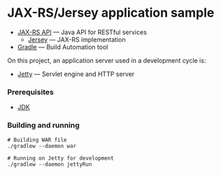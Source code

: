 JAX-RS/Jersey application sample
========================================
* [JAX-RS API](https://java.net/projects/jax-rs-spec) — Java API for RESTful services
  * [Jersey](https://jersey.java.net/) — JAX-RS implementation
* [Gradle](http://www.gradle.org/) — Build Automation tool

On this project, an application server used in a development cycle is:

* [Jetty](http://www.eclipse.org/jetty/) — Servlet engine and HTTP server


### Prerequisites

* [JDK](http://www.oracle.com/technetwork/java/javase/downloads/index.html)


### Building and running

```
# Building WAR file
./gradlew --daemon war

# Running on Jetty for development
./gradlew --daemon jettyRun
```
